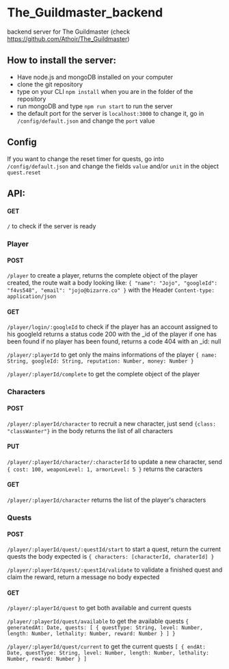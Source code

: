 # The_Guildmaster_backend
backend server for The Guildmaster (check https://github.com/Athoir/The_Guildmaster)

## How to install the server:

- Have node.js and mongoDB installed on your computer
- clone the git repository
- type on your CLI `npm install` when you are in the folder of the repository
- run mongoDB and type `npm run start` to run the server
- the default port for the server is `localhost:3000` to change it, go in `/config/default.json` and change the `port` value

## Config

If you want to change the reset timer for quests, go into `/config/default.json` and change the fields `value` and/or `unit`
in the object `quest.reset`

## API:

#### GET

`/` to check if the server is ready

### Player

#### POST

`/player` to create a player, returns the complete object of the player created, the route wait a body looking like:
`{ "name": "Jojo", "googleId": "f4vs548", "email": "jojo@bizarre.co" }` with the Header `Content-type: application/json`

#### GET

`/player/login/:googleId` to check if the player has an account assigned to his googleId
returns a status code 200 with the _id of the player if one has been found
if no player has been found, returns a code 404 with an _id: null

`/player/:playerId` to get only the mains informations of the player
`{ name: String, googleId: String, reputation: Number, money: Number }`

`/player/:playerId/complete` to get the complete object of the player

### Characters

#### POST

`/player/:playerId/character` to recruit a new character, just send `{class: "classWanter"}` in the body
returns the list of all characters

#### PUT

`/player/:playerId/character/:characterId` to update a new character, send `{ cost: 100, weaponLevel: 1, armorLevel: 5 }`
returns the caracters

#### GET

`/player/:playerId/character` returns the list of the player's characters

### Quests

#### POST

`/player/:playerId/quest/:questId/start` to start a quest, return the current quests
the body expected is `{ characters: [characterId, charaterId] }`

`/player/:playerId/quest/:questId/validate` to validate a finished quest and claim the reward, return a message
no body expected

#### GET

`/player/:playerId/quest` to get both available and current quests

`/player/:playerId/quest/available` to get the available quests
`{ generatedAt: Date, quests: [ { questType: String, level: Number, length: Number, lethality: Number, reward: Number } ] }`

`/player/:playerId/quest/current` to get the current quests
`[ { endAt: Date, questType: String, level: Number, length: Number, lethality: Number, reward: Number } ]`